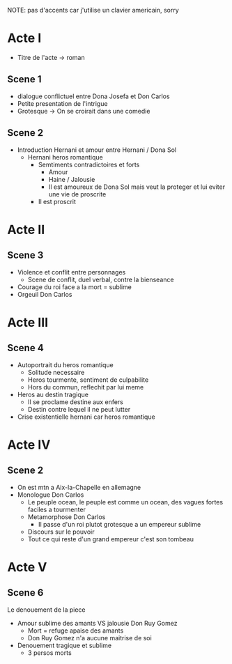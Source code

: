 NOTE: pas d'accents car j'utilise un clavier americain, sorry

# Acte I

- Titre de l'acte -> roman

## Scene 1

- dialogue conflictuel entre Dona Josefa et Don Carlos
- Petite presentation de l'intrigue
- Grotesque -> On se croirait dans une comedie

## Scene 2

- Introduction Hernani et amour entre Hernani / Dona Sol
  - Hernani heros romantique
    - Semtiments contradictoires et forts
      - Amour
      - Haine / Jalousie
      - Il est amoureux de Dona Sol mais veut la proteger et lui eviter une vie de proscrite
    - Il est proscrit

# Acte II

## Scene 3

- Violence et conflit entre personnages
  - Scene de conflit, duel verbal, contre la bienseance
- Courage du roi face a la mort = sublime
- Orgeuil Don Carlos

# Acte III

## Scene 4

- Autoportrait du heros romantique
  - Solitude necessaire
  - Heros tourmente, sentiment de culpabilite
  - Hors du commun, reflechit par lui meme
- Heros au destin tragique
  - Il se proclame destine aux enfers
  - Destin contre lequel il ne peut lutter
- Crise existentielle hernani car heros romantique

# Acte IV

## Scene 2

- On est mtn a Aix-la-Chapelle en allemagne
- Monologue Don Carlos
  - Le peuple ocean, le peuple est comme un ocean, des vagues fortes faciles a tourmenter
  - Metamorphose Don Carlos
    - Il passe d'un roi plutot grotesque a un empereur sublime
  - Discours sur le pouvoir
  - Tout ce qui reste d'un grand empereur c'est son tombeau

# Acte V

## Scene 6

Le denouement de la piece

- Amour sublime des amants VS jalousie Don Ruy Gomez
  - Mort = refuge apaise des amants
  - Don Ruy Gomez n'a aucune maitrise de soi
- Denouement tragique et sublime
  - 3 persos morts